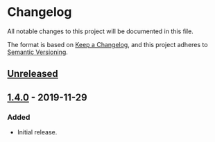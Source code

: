 # Changelog
All notable changes to this project will be documented in this file.

The format is based on [Keep a Changelog](https://keepachangelog.com/en/1.0.0/),
and this project adheres to [Semantic Versioning](https://semver.org/spec/v2.0.0.html).

## [Unreleased]

## [1.4.0] - 2019-11-29
### Added
- Initial release.

[Unreleased]: https://github.tools.digital.engie.com/gempy/layab/compare/v1.4.0...HEAD
[1.4.0]: https://github.tools.digital.engie.com/gempy/layab/releases/tag/v1.4.0
